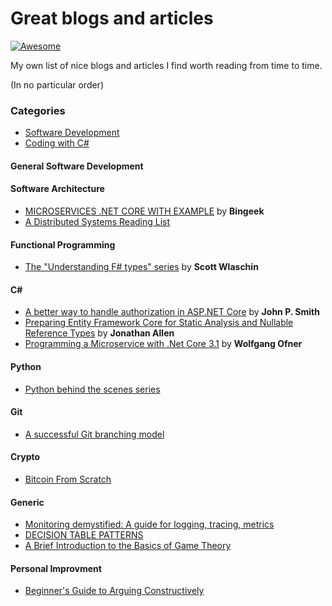 # Great blogs and articles
[![Awesome](https://cdn.rawgit.com/sindresorhus/awesome/d7305f38d29fed78fa85652e3a63e154dd8e8829/media/badge.svg)](https://github.com/sindresorhus/awesome)

My own list of nice blogs and articles I find worth reading from time to time.

(In no particular order)

### Categories

- [Software Development](https://github.com/FJuette/great-blogs#general-software-development)
- [Coding with C#](https://github.com/FJuette/great-blogs#coding-with-c)

#### General Software Development

#### Software Architecture

* [MICROSERVICES .NET CORE WITH EXAMPLE](https://medium.com/@bingeek/microservices-net-core-with-example-c4330bca148a) by **Bingeek**
* [A Distributed Systems Reading List](https://dancres.github.io/Pages/)

#### Functional Programming

* [The "Understanding F# types" series](https://fsharpforfunandprofit.com/series/understanding-fsharp-types.html) by **Scott Wlaschin**

#### C#

* [A better way to handle authorization in ASP.NET Core](https://www.thereformedprogrammer.net/a-better-way-to-handle-authorization-in-asp-net-core/) by **John P. Smith**
* [Preparing Entity Framework Core for Static Analysis and Nullable Reference Types](https://www.infoq.com/articles/EF-Core-Nullable-Reference-Types/) by **Jonathan Allen**
* [Programming a Microservice with .Net Core 3.1](https://www.programmingwithwolfgang.com/programming-microservices-net-core-3-1/) by **Wolfgang Ofner**


#### Python

* [Python behind the scenes series](https://tenthousandmeters.com/tag/python-behind-the-scenes/)

#### Git

* [A successful Git branching model](https://nvie.com/posts/a-successful-git-branching-model/)

#### Crypto

* [Bitcoin From Scratch](https://monokh.com/posts/bitcoin-from-scratch-part-1)

#### Generic

* [Monitoring demystified: A guide for logging, tracing, metrics](https://techbeacon.com/enterprise-it/monitoring-demystified-guide-logging-tracing-metrics)
* [DECISION TABLE PATTERNS](https://www.hillelwayne.com/post/decision-table-patterns/)
* [A Brief Introduction to the Basics of Game Theory](https://papers.ssrn.com/sol3/papers.cfm?abstract_id=1968579)

#### Personal Improvment

* [Beginner's Guide to Arguing Constructively](http://liamrosen.com/arguments.html)
